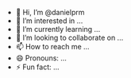- 👋 Hi, I’m @danielprm
- 👀 I’m interested in ...
- 🌱 I’m currently learning ...
- 💞️ I’m looking to collaborate on ...
- 📫 How to reach me ...
- 😄 Pronouns: ...
- ⚡ Fun fact: ...

<!---
danielprm/danielprm is a ✨ special ✨ repository because its `README.md` (this file) appears on your GitHub profile.
You can click the Preview link to take a look at your changes.
--->
